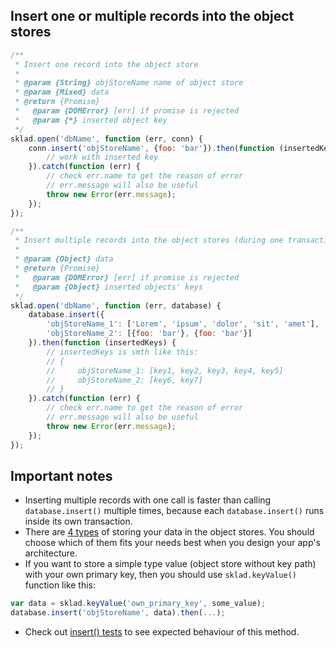 ## Insert one or multiple records into the object stores
```javascript
/**
 * Insert one record into the object store
 *
 * @param {String} objStoreName name of object store
 * @param {Mixed} data
 * @return {Promise}
 *   @param {DOMError} [err] if promise is rejected
 *   @param {*} inserted object key
 */
sklad.open('dbName', function (err, conn) {
    conn.insert('objStoreName', {foo: 'bar'}).then(function (insertedKey) {
        // work with inserted key
    }).catch(function (err) {
        // check err.name to get the reason of error
        // err.message will also be useful
        throw new Error(err.message);
    });
});

/**
 * Insert multiple records into the object stores (during one transaction)
 *
 * @param {Object} data
 * @return {Promise}
 *   @param {DOMError} [err] if promise is rejected
 *   @param {Object} inserted objects' keys
 */
sklad.open('dbName', function (err, database) {
    database.insert({
        'objStoreName_1': ['Lorem', 'ipsum', 'dolor', 'sit', 'amet'],
        'objStoreName_2': [{foo: 'bar'}, {foo: 'bar'}]
    }).then(function (insertedKeys) {
        // insertedKeys is smth like this:
        // {
        //     objStoreName_1: [key1, key2, key3, key4, key5]
        //     objStoreName_2: [key6, key7]
        // }
    }).catch(function (err) {
        // check err.name to get the reason of error
        // err.message will also be useful
        throw new Error(err.message);
    });
});
```

## Important notes
 * Inserting multiple records with one call is faster than calling `database.insert()` multiple times, because each `database.insert()` runs inside its own transaction.
 * There are [4 types](https://github.com/1999/sklad#important-notes) of storing your data in the object stores. You should choose which of them fits your needs best when you design your app's architecture.
 * If you want to store a simple type value (object store without key path) with your own primary key, then you should use `sklad.keyValue()` function like this:
```javascript
var data = sklad.keyValue('own_primary_key', some_value);
database.insert('objStoreName', data).then(...);
```
 * Check out [insert() tests](https://github.com/1999/sklad/blob/master/tests/insert.js) to see expected behaviour of this method.
